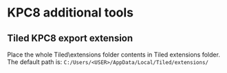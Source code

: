 # KPC8 additional tools
## Tiled KPC8 export extension
Place the whole Tiled\extensions folder contents in Tiled extensions folder. The default path is: `C:/Users/<USER>/AppData/Local/Tiled/extensions/`